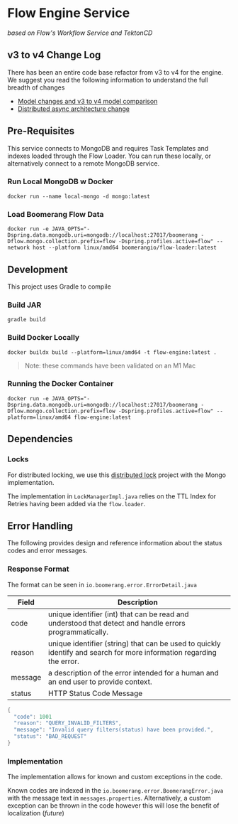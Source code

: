 # Flow Engine Service

_based on Flow's Workflow Service and TektonCD_

## v3 to v4 Change Log

There has been an entire code base refactor from v3 to v4 for the engine. We suggest you read the following information to understand the full breadth of changes

- [Model changes and v3 to v4 model comparison](https://github.com/boomerang-io/roadmap/issues/368)
- [Distributed async architecture change](https://github.com/boomerang-io/architecture/tree/feat-v4)

## Pre-Requisites

This service connects to MongoDB and requires Task Templates and indexes loaded through the Flow Loader. You can run these locally, or alternatively connect to a remote MongoDB service.

### Run Local MongoDB w Docker

```
docker run --name local-mongo -d mongo:latest
```

### Load Boomerang Flow Data

```
docker run -e JAVA_OPTS="-Dspring.data.mongodb.uri=mongodb://localhost:27017/boomerang -Dflow.mongo.collection.prefix=flow -Dspring.profiles.active=flow" --network host --platform linux/amd64 boomerangio/flow-loader:latest
```

## Development

This project uses Gradle to compile

### Build JAR

```
gradle build
```

### Build Docker Locally

```
docker buildx build --platform=linux/amd64 -t flow-engine:latest .
```

> Note: these commands have been validated on an M1 Mac

### Running the Docker Container

```
docker run -e JAVA_OPTS="-Dspring.data.mongodb.uri=mongodb://localhost:27017/boomerang -Dflow.mongo.collection.prefix=flow -Dspring.profiles.active=flow" --platform=linux/amd64 flow-engine:latest 
```

## Dependencies

### Locks

For distributed locking, we use this [distributed lock](https://github.com/alturkovic/distributed-lock) project with the Mongo implementation.

The implementation in `LockManagerImpl.java` relies on the TTL Index for Retries having been added via the `flow.loader`.

## Error Handling

The following provides design and reference information about the status codes and error messages.

### Response Format

The format can be seen in `io.boomerang.error.ErrorDetail.java`

| Field | Description|
| --- | --- |
| code | unique identifier (int) that can be read and understood that detect and handle errors programmatically. |
| reason | unique identifier (string) that can be used to quickly identify and search for more information regarding the error. |
| message | a description of the error intended for a human and an end user to provide context. |
| status | HTTP Status Code Message |


```java
{
  "code": 1001
  "reason": "QUERY_INVALID_FILTERS",
  "message": "Invalid query filters(status) have been provided.",
  "status": "BAD_REQUEST"
}
```

### Implementation

The implementation allows for known and custom exceptions in the code.

Known codes are indexed in the `io.boomerang.error.BoomerangError.java` with the message text in `messages.properties`. Alternatively, a custom exception can be thrown in the code however this will lose the benefit of localization (_future_) 
